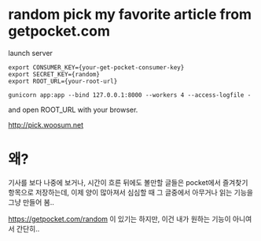 # random pick my favorite article from getpocket.com

launch server

    export CONSUMER_KEY={your-get-pocket-consumer-key}
    export SECRET_KEY={random}
    export ROOT_URL={your-root-url}

    gunicorn app:app --bind 127.0.0.1:8000 --workers 4 --access-logfile -

and open ROOT_URL with your browser.

http://pick.woosum.net

# 왜?

기사를 보다 나중에 보거나, 시간이 흐른 뒤에도 볼만할 글들은 pocket에서 즐겨찾기 항목으로 저장하는데,
이제 양이 많아져서 심심할 때 그 글중에서 아무거나 읽는 기능을 그냥 만들어 봄..

https://getpocket.com/random 이 있기는 하지만, 이건 내가 원하는 기능이 아니여서 간단히..
